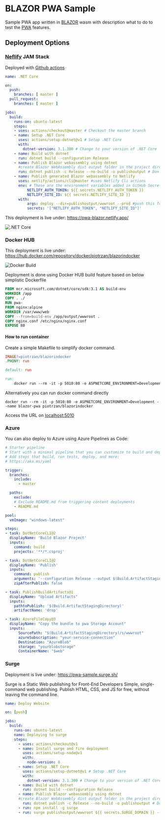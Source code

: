 # BLAZOR PWA Sample

Sample PWA app written in [BLAZOR](https://dotnet.microsoft.com/apps/aspnet/web-apps/blazor) wasm with description what to do to test the [PWA](https://developer.mozilla.org/en-US/docs/Web/Progressive_web_apps) features.

## Deployment Options

### [Neflify](https://www.netlify.com/) JAM Stack

Deployed with [Github actions](https://docs.github.com/en/free-pro-team@latest/actions)

``` yaml
name: .NET Core

on:
  push:
    branches: [ master ]
  pull_request:
    branches: [ master ]

jobs:
  build:
    runs-on: ubuntu-latest
    steps:
    - uses: actions/checkout@master # Checkout the master branch
    - name: Setup .NET Core
      uses: actions/setup-dotnet@v1 # Setup .NET Core
      with:
        dotnet-version: 3.1.300 # Change to your version of .NET Core
    - name: Build with dotnet
      run: dotnet build --configuration Release
    - name: Publish Blazor webassembly using dotnet
      #create Blazor WebAssembly dist output folder in the project directory
      run: dotnet publish -c Release --no-build -o publishoutput # Don't build again, just publish
    - name: Publish generated Blazor webassembly to Netlify
      uses: netlify/actions/cli@master #uses Netlify Cli actions
      env: # These are the environment variables added in GitHub Secrets for this repo
          NETLIFY_AUTH_TOKEN: ${{ secrets.NETLIFY_AUTH_TOKEN }}
          NETLIFY_SITE_ID: ${{ secrets.NETLIFY_SITE_ID }}
      with:
          args: deploy --dir=publishoutput/wwwroot --prod #push this folder to Netlify
          secrets: '["NETLIFY_AUTH_TOKEN", "NETLIFY_SITE_ID"]'
```

This deployment is live under: https://pwa-blazor.netlify.app/

![.NET Core](https://github.com/Piotr1215/pwa-sample/workflows/.NET%20Core/badge.svg?branch=master)

### Docker HUB

This deployment is live under: https://hub.docker.com/repository/docker/piotrzan/blazorindocker

![Docker Build](https://img.shields.io/docker/cloud/build/piotrzan/blazorindocker.svg)

Deployment is done using Docker HUB build feature based on below simplistic Dockerfile

``` Dockerfile
FROM mcr.microsoft.com/dotnet/core/sdk:3.1 AS build-env
WORKDIR /app
COPY . ./
RUN pwa-
FROM nginx:alpine
WORKDIR /var/www/web
COPY --from=build-env /app/output/wwwroot .
COPY nginx.conf /etc/nginx/nginx.conf
EXPOSE 80
```

#### How to run container

Create a simple Makefile to simplify docker command.

``` makefile
IMAGE?=piotrzan/blazorindocker
.PHONY: run

default: run

run:
	docker run --rm -it -p 5010:80 -e ASPNETCORE_ENVIRONMENT=Development --name blazor-pwa $(IMAGE)
```

Alternatively you can run docker command directly

`docker run --rm -it -p 5010:80 -e ASPNETCORE_ENVIRONMENT=Development --name blazor-pwa piotrzan/blazorindocker`

Access the URL on [localhost:5010](http://localhost:5010/)

### Azure

You can also deploy to Azure using Azure Pipelines as Code:

``` yaml
# Starter pipeline
# Start with a minimal pipeline that you can customize to build and deploy your code.
# Add steps that build, run tests, deploy, and more:
# https://aka.ms/yaml

trigger:
  branches:
    include:
      - master

  paths:
    exclude:
    # Exclude README.md from triggering content deployments
    - README.md

pool:
  vmImage: "windows-latest"

steps:
- task: DotNetCoreCLI@2
  displayName: 'Build Blazor Project'
  inputs:
    command: build
    projects: '**/*.csproj'

- task: DotNetCoreCLI@2
  displayName: 'Publish'
  inputs:
    command: publish
    arguments: '--configuration Release --output $(Build.ArtifactStagingDirectory)'
    zipAfterPublish: false

- task: PublishBuildArtifacts@1
  displayName: "Upload Artifacts"
  inputs:
    pathtoPublish: '$(Build.ArtifactStagingDirectory)'
    artifactName: 'drop'

- task: AzureFileCopy@3
  displayName: "Copy the bundle to pwa Storage Account"
  inputs:
      SourcePath: "$(Build.ArtifactStagingDirectory)/s/wwwroot"
      azureSubscription: "your-service-connection"
      Destination: "AzureBlob"
      storage: "yourblobstorage"
      ContainerName: "$web"
```

### Surge

Deployment is live under: https://pwa-sample.surge.sh/

Surge is a Static Web publishing for Front-End Developers
Simple, single-command web publishing. Publish HTML, CSS, and JS for free, without leaving the command line.

``` yml
name: Deploy Website

on: [push]

jobs:
  build:
    runs-on: ubuntu-latest
    name: Deploying to surge
    steps:
      - uses: actions/checkout@v1
      - name: Install surge and fire deployment
        uses: actions/setup-node@v1
        with:
          node-version: 8
      - name: Setup .NET Core
        uses: actions/setup-dotnet@v1 # Setup .NET Core
        with:
          dotnet-version: 3.1.300 # Change to your version of .NET Core
      - name: Build with dotnet
        run: dotnet build --configuration Release
      - name: Publish Blazor webassembly using dotnet
      #create Blazor WebAssembly dist output folder in the project directory
        run: dotnet publish -c Release --no-build -o publishoutput # Don't build again, just publish
      - run: npm install -g surge
      - run: surge publishoutput/wwwroot ${{ secrets.SURGE_DOMAIN }} --token ${{ secrets.SURGE_TOKEN }}
```